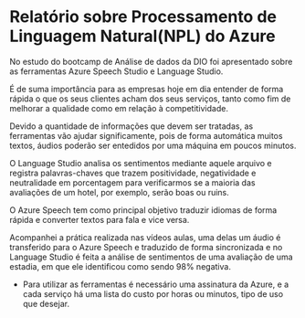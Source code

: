 
# Relatório sobre Processamento de Linguagem Natural(NPL) do Azure
No estudo do bootcamp de Análise de dados da DIO foi apresentado sobre as ferramentas Azure Speech Studio e Language Studio.

É de suma importância para as empresas hoje em dia entender de forma rápida o que os seus clientes acham dos seus serviços, tanto como fim de melhorar a qualidade como em relação à competitividade.

Devido a quantidade de informações que devem ser tratadas, as ferramentas vão ajudar significamente, pois de forma automática muitos textos,
áudios poderão ser entedidos por uma máquina em poucos minutos. 

O Language Studio analisa os sentimentos mediante aquele arquivo e registra palavras-chaves que trazem positividade, negatividade e neutralidade em porcentagem para verificarmos se a maioria das avaliações de um hotel, por exemplo, serão boas ou ruins. 

O Azure Speech tem como principal objetivo traduzir idiomas de forma rápida e converter textos para fala e vice versa. 

Acompanhei a prática realizada nas vídeos aulas, uma delas um áudio é transferido para o Azure Speech e traduzido de forma sincronizada e no Language Studio é feita a análise de sentimentos de uma avaliação de uma estadia, em que ele identificou como sendo 98% negativa. 

* Para utilizar as ferramentas é necessário uma assinatura da Azure, e a cada serviço há uma lista do custo por horas ou minutos, tipo de uso que desejar.
